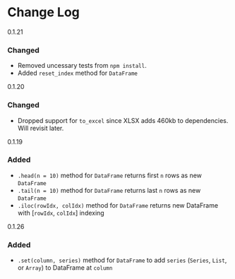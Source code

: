 # Change Log

0.1.21
### Changed
- Removed uncessary tests from `npm install`.
- Added `reset_index` method for `DataFrame`

0.1.20
### Changed
- Dropped support for `to_excel` since XLSX adds 460kb to dependencies. Will revisit later.

0.1.19
### Added
- `.head(n = 10)` method for `DataFrame` returns first `n` rows as new `DataFrame`
- `.tail(n = 10)` method for `DataFrame` returns last `n` rows as new `DataFrame`
- `.iloc(rowIdx, colIdx)` method for `DataFrame` returns new DataFrame with [`rowIdx`, `colIdx`] indexing

0.1.26
### Added
- `.set(column, series)` method for `DataFrame` to add `series` (`Series`, `List`, or `Array`) to DataFrame at `column`